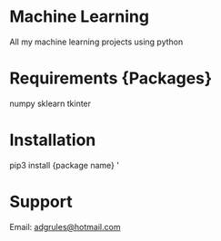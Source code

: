 # Machine Learning
All my machine learning projects using python

# Requirements {Packages} 
numpy
sklearn
tkinter

# Installation
pip3 install {package name}
'
# Support
Email: adgrules@hotmail.com
